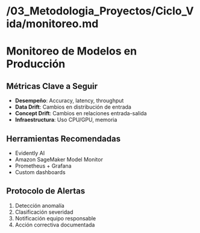 # /03_Metodologia_Proyectos/Ciclo_Vida/monitoreo.md
# Monitoreo de Modelos en Producción

## Métricas Clave a Seguir
- **Desempeño**: Accuracy, latency, throughput
- **Data Drift**: Cambios en distribución de entrada
- **Concept Drift**: Cambios en relaciones entrada-salida
- **Infraestructura**: Uso CPU/GPU, memoria

## Herramientas Recomendadas
- Evidently AI
- Amazon SageMaker Model Monitor
- Prometheus + Grafana
- Custom dashboards

## Protocolo de Alertas
1. Detección anomalía
2. Clasificación severidad
3. Notificación equipo responsable
4. Acción correctiva documentada